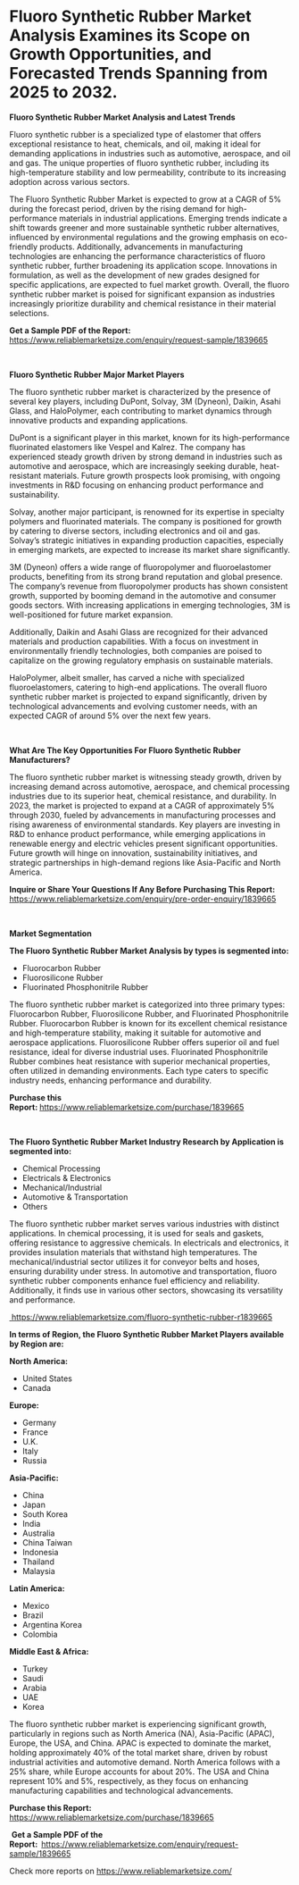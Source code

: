 <p><h1>Fluoro Synthetic Rubber Market Analysis Examines its Scope on Growth Opportunities, and Forecasted Trends Spanning from 2025 to 2032.</h1></p><p><strong>Fluoro Synthetic Rubber Market Analysis and Latest Trends</strong></p>
<p><p>Fluoro synthetic rubber is a specialized type of elastomer that offers exceptional resistance to heat, chemicals, and oil, making it ideal for demanding applications in industries such as automotive, aerospace, and oil and gas. The unique properties of fluoro synthetic rubber, including its high-temperature stability and low permeability, contribute to its increasing adoption across various sectors.</p><p>The Fluoro Synthetic Rubber Market is expected to grow at a CAGR of 5% during the forecast period, driven by the rising demand for high-performance materials in industrial applications. Emerging trends indicate a shift towards greener and more sustainable synthetic rubber alternatives, influenced by environmental regulations and the growing emphasis on eco-friendly products. Additionally, advancements in manufacturing technologies are enhancing the performance characteristics of fluoro synthetic rubber, further broadening its application scope. Innovations in formulation, as well as the development of new grades designed for specific applications, are expected to fuel market growth. Overall, the fluoro synthetic rubber market is poised for significant expansion as industries increasingly prioritize durability and chemical resistance in their material selections.</p></p>
<p><strong>Get a Sample PDF of the Report:&nbsp;</strong> <a href="https://www.reliablemarketsize.com/enquiry/request-sample/1839665?utm_campaign=1832&utm_medium=2&utm_source=Github&utm_content=ia&utm_term=03022025&utm_id=fluoro-synthetic-rubber">https://www.reliablemarketsize.com/enquiry/request-sample/1839665</a></p>
<p>&nbsp;</p>
<p><strong>Fluoro Synthetic Rubber Major Market Players</strong></p>
<p><p>The fluoro synthetic rubber market is characterized by the presence of several key players, including DuPont, Solvay, 3M (Dyneon), Daikin, Asahi Glass, and HaloPolymer, each contributing to market dynamics through innovative products and expanding applications.</p><p>DuPont is a significant player in this market, known for its high-performance fluorinated elastomers like Vespel and Kalrez. The company has experienced steady growth driven by strong demand in industries such as automotive and aerospace, which are increasingly seeking durable, heat-resistant materials. Future growth prospects look promising, with ongoing investments in R&D focusing on enhancing product performance and sustainability.</p><p>Solvay, another major participant, is renowned for its expertise in specialty polymers and fluorinated materials. The company is positioned for growth by catering to diverse sectors, including electronics and oil and gas. Solvay’s strategic initiatives in expanding production capacities, especially in emerging markets, are expected to increase its market share significantly.</p><p>3M (Dyneon) offers a wide range of fluoropolymer and fluoroelastomer products, benefiting from its strong brand reputation and global presence. The company’s revenue from fluoropolymer products has shown consistent growth, supported by booming demand in the automotive and consumer goods sectors. With increasing applications in emerging technologies, 3M is well-positioned for future market expansion.</p><p>Additionally, Daikin and Asahi Glass are recognized for their advanced materials and production capabilities. With a focus on investment in environmentally friendly technologies, both companies are poised to capitalize on the growing regulatory emphasis on sustainable materials.</p><p>HaloPolymer, albeit smaller, has carved a niche with specialized fluoroelastomers, catering to high-end applications. The overall fluoro synthetic rubber market is projected to expand significantly, driven by technological advancements and evolving customer needs, with an expected CAGR of around 5% over the next few years.</p></p>
<p>&nbsp;</p>
<p><strong>What Are The Key Opportunities For Fluoro Synthetic Rubber Manufacturers?</strong></p>
<p><p>The fluoro synthetic rubber market is witnessing steady growth, driven by increasing demand across automotive, aerospace, and chemical processing industries due to its superior heat, chemical resistance, and durability. In 2023, the market is projected to expand at a CAGR of approximately 5% through 2030, fueled by advancements in manufacturing processes and rising awareness of environmental standards. Key players are investing in R&D to enhance product performance, while emerging applications in renewable energy and electric vehicles present significant opportunities. Future growth will hinge on innovation, sustainability initiatives, and strategic partnerships in high-demand regions like Asia-Pacific and North America.</p></p>
<p><strong>Inquire or Share Your Questions If Any Before Purchasing This Report:</strong> <a href="https://www.reliablemarketsize.com/enquiry/pre-order-enquiry/1839665?utm_campaign=1832&utm_medium=2&utm_source=Github&utm_content=ia&utm_term=03022025&utm_id=fluoro-synthetic-rubber">https://www.reliablemarketsize.com/enquiry/pre-order-enquiry/1839665</a></p>
<p>&nbsp;</p>
<p><strong>Market Segmentation</strong></p>
<p><strong>The Fluoro Synthetic Rubber Market Analysis by types is segmented into:</strong></p>
<p><ul><li>Fluorocarbon Rubber</li><li>Fluorosilicone Rubber</li><li>Fluorinated Phosphonitrile Rubber</li></ul></p>
<p><p>The fluoro synthetic rubber market is categorized into three primary types: Fluorocarbon Rubber, Fluorosilicone Rubber, and Fluorinated Phosphonitrile Rubber. Fluorocarbon Rubber is known for its excellent chemical resistance and high-temperature stability, making it suitable for automotive and aerospace applications. Fluorosilicone Rubber offers superior oil and fuel resistance, ideal for diverse industrial uses. Fluorinated Phosphonitrile Rubber combines heat resistance with superior mechanical properties, often utilized in demanding environments. Each type caters to specific industry needs, enhancing performance and durability.</p></p>
<p><strong>Purchase this Report:&nbsp;</strong><a href="https://www.reliablemarketsize.com/purchase/1839665?utm_campaign=1832&utm_medium=2&utm_source=Github&utm_content=ia&utm_term=03022025&utm_id=fluoro-synthetic-rubber">https://www.reliablemarketsize.com/purchase/1839665</a></p>
<p>&nbsp;</p>
<p><strong>The Fluoro Synthetic Rubber Market Industry Research by Application is segmented into:</strong></p>
<p><ul><li>Chemical Processing</li><li>Electricals & Electronics</li><li>Mechanical/Industrial</li><li>Automotive & Transportation</li><li>Others</li></ul></p>
<p><p>The fluoro synthetic rubber market serves various industries with distinct applications. In chemical processing, it is used for seals and gaskets, offering resistance to aggressive chemicals. In electricals and electronics, it provides insulation materials that withstand high temperatures. The mechanical/industrial sector utilizes it for conveyor belts and hoses, ensuring durability under stress. In automotive and transportation, fluoro synthetic rubber components enhance fuel efficiency and reliability. Additionally, it finds use in various other sectors, showcasing its versatility and performance.</p></p>
<p><a href="https://www.reliablemarketsize.com/fluoro-synthetic-rubber-r1839665?utm_campaign=1832&utm_medium=2&utm_source=Github&utm_content=ia&utm_term=03022025&utm_id=fluoro-synthetic-rubber">&nbsp;https://www.reliablemarketsize.com/fluoro-synthetic-rubber-r1839665</a></p>
<p><strong>In terms of Region, the Fluoro Synthetic Rubber Market Players available by Region are:</strong></p>
<p>
    <p> <strong> North America: </strong>
        <ul>
            <li>United States</li>
            <li>Canada</li>
        </ul>
        </p> 
    <p> <strong> Europe: </strong>
        <ul>
            <li>Germany</li>
            <li>France</li>
            <li>U.K.</li>
            <li>Italy</li>
            <li>Russia</li>
        </ul>
        </p> 
    <p> <strong> Asia-Pacific: </strong>
        <ul>
            <li>China</li>
            <li>Japan</li>
            <li>South Korea</li>
            <li>India</li>
            <li>Australia</li>
            <li>China Taiwan</li>
            <li>Indonesia</li>
            <li>Thailand</li>
            <li>Malaysia</li>
        </ul>
        </p> 
    <p> <strong> Latin America: </strong>
        <ul>
            <li>Mexico</li>
            <li>Brazil</li>
            <li>Argentina Korea</li>
            <li>Colombia</li>
        </ul>
        </p> 
    <p> <strong> Middle East & Africa: </strong>
        <ul>
            <li>Turkey</li>
            <li>Saudi</li>
            <li>Arabia</li>
            <li>UAE</li>
            <li>Korea</li>
        </ul>
    </p>
    </p>
<p><p>The fluoro synthetic rubber market is experiencing significant growth, particularly in regions such as North America (NA), Asia-Pacific (APAC), Europe, the USA, and China. APAC is expected to dominate the market, holding approximately 40% of the total market share, driven by robust industrial activities and automotive demand. North America follows with a 25% share, while Europe accounts for about 20%. The USA and China represent 10% and 5%, respectively, as they focus on enhancing manufacturing capabilities and technological advancements.</p></p>
<p><strong>Purchase this Report: </strong><a href="https://www.reliablemarketsize.com/purchase/1839665?utm_campaign=1832&utm_medium=2&utm_source=Github&utm_content=ia&utm_term=03022025&utm_id=fluoro-synthetic-rubber">https://www.reliablemarketsize.com/purchase/1839665</a></p>
<p>&nbsp;<strong>Get a Sample PDF of the Report:&nbsp;&nbsp;</strong><a href="https://www.reliablemarketsize.com/enquiry/request-sample/1839665?utm_campaign=1832&utm_medium=2&utm_source=Github&utm_content=ia&utm_term=03022025&utm_id=fluoro-synthetic-rubber">https://www.reliablemarketsize.com/enquiry/request-sample/1839665</a></p>
<p><strong></strong></p>
<p>Check more reports on <a href="https://www.reliablemarketsize.com/?utm_campaign=1832&utm_medium=2&utm_source=Github&utm_content=ia&utm_term=03022025&utm_id=fluoro-synthetic-rubber">https://www.reliablemarketsize.com/</a></p>